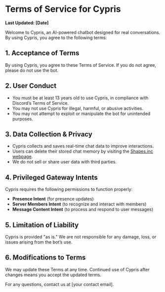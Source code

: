 # Terms of Service for Cypris

**Last Updated: [Date]**

Welcome to Cypris, an AI-powered chatbot designed for real conversations. By using Cypris, you agree to the following terms:

## 1. Acceptance of Terms
By using Cypris, you agree to these Terms of Service. If you do not agree, please do not use the bot.

## 2. User Conduct
- You must be at least 13 years old to use Cypris, in compliance with Discord’s Terms of Service.
- You may not use Cypris for illegal, harmful, or abusive activities.
- You may not attempt to exploit or manipulate the bot for unintended purposes.

## 3. Data Collection & Privacy
- Cypris collects and saves real-time chat data to improve interactions.
- Users can delete their stored chat memory by visiting the [Shapes.inc webpage](https://shapes.inc).
- We do not sell or share user data with third parties.

## 4. Privileged Gateway Intents
Cypris requires the following permissions to function properly:
- **Presence Intent** (for presence updates)
- **Server Members Intent** (to recognize and interact with members)
- **Message Content Intent** (to process and respond to user messages)

## 5. Limitation of Liability
Cypris is provided "as is." We are not responsible for any damage, loss, or issues arising from the bot’s use.

## 6. Modifications to Terms
We may update these Terms at any time. Continued use of Cypris after changes means you accept the updated terms.

For any questions, contact us at [your contact email].
